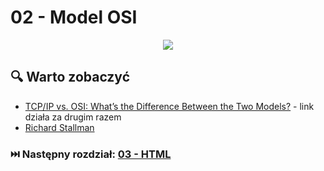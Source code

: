 # 02 - Model OSI

<center>
<a href="https://www.fs.com/blog/tcpip-vs-osi-whats-the-difference-between-the-two-models-1446.html">
    <img src="https://resource.fs.com/mall/generalImg/TItmbATfnobgYOxyA8mcIznSnZd.png">
</a>
</center>

## 🔍 Warto zobaczyć

* [TCP/IP vs. OSI: What’s the Difference Between the Two Models?](https://www.fs.com/blog/tcpip-vs-osi-whats-the-difference-between-the-two-models-1446.html) - link działa za drugim razem 
* [Richard Stallman](https://en.wikipedia.org/wiki/Richard_Stallman)

### ⏭️ Następny rozdział: [03 - HTML](03-html.md)